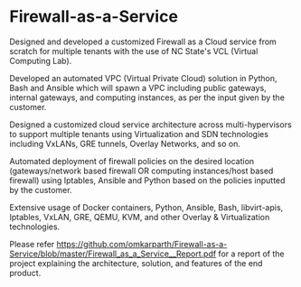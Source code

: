 # Firewall-as-a-Service

Designed and developed a customized Firewall as a Cloud service from scratch for multiple tenants with the use of NC State's VCL (Virtual Computing Lab). 

Developed an automated VPC (Virtual Private Cloud) solution in Python, Bash and Ansible which will spawn a VPC including public gateways, internal gateways, and computing instances, as per the input given by the customer.

Designed a customized cloud service architecture across multi-hypervisors to support multiple tenants using Virtualization  and SDN technologies including VxLANs, GRE tunnels, Overlay Networks, and so on.

Automated deployment of firewall policies on the desired location (gateways/network based firewall OR computing instances/host based firewall) using Iptables, Ansible and Python based on the policies inputted by the customer.

Extensive usage of Docker containers, Python, Ansible, Bash, libvirt-apis, Iptables, VxLAN, GRE, QEMU, KVM, and other Overlay & Virtualization technologies.

Please refer https://github.com/omkarparth/Firewall-as-a-Service/blob/master/Firewall_as_a_Service__Report.pdf for a report of the project explaining the architecture, solution, and features of the end product.
